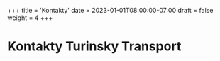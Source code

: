 +++
title = 'Kontakty'
date = 2023-01-01T08:00:00-07:00
draft = false
weight = 4
+++

# Kontakty Turinsky Transport

